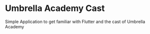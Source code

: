 # Umbrella Academy Cast

Simple Application to get familiar with Flutter and the cast of Umbrella Academy

